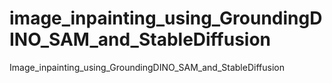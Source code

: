# image_inpainting_using_GroundingDINO_SAM_and_StableDiffusion
Image_inpainting_using_GroundingDINO_SAM_and_StableDiffusion
